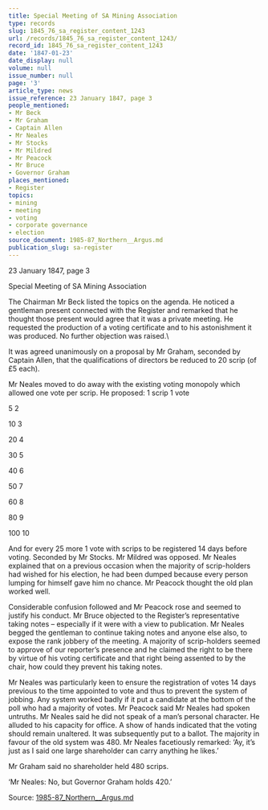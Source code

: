 ```yaml
---
title: Special Meeting of SA Mining Association
type: records
slug: 1845_76_sa_register_content_1243
url: /records/1845_76_sa_register_content_1243/
record_id: 1845_76_sa_register_content_1243
date: '1847-01-23'
date_display: null
volume: null
issue_number: null
page: '3'
article_type: news
issue_reference: 23 January 1847, page 3
people_mentioned:
- Mr Beck
- Mr Graham
- Captain Allen
- Mr Neales
- Mr Stocks
- Mr Mildred
- Mr Peacock
- Mr Bruce
- Governor Graham
places_mentioned:
- Register
topics:
- mining
- meeting
- voting
- corporate governance
- election
source_document: 1985-87_Northern__Argus.md
publication_slug: sa-register
---
```


23 January 1847, page 3

Special Meeting of SA Mining Association

The Chairman Mr Beck listed the topics on the agenda.  He noticed a gentleman present connected with the Register and remarked that he thought those present would agree that it was a private meeting.  He requested the production of a voting certificate and to his astonishment it was produced.  No further objection was raised.\

It was agreed unanimously on a proposal by Mr Graham, seconded by Captain Allen, that the qualifications of directors be reduced to 20 scrip (of £5 each).

Mr Neales moved to do away with the existing voting monopoly which allowed one vote per scrip.  He proposed:	1 scrip	1 vote

5	2

10	3

20	4

30	5

40	6

50	7

60	8

80	9

100	10

And for every 25 more 1 vote with scrips to be registered 14 days before voting.  Seconded by Mr Stocks.  Mr Mildred was opposed.  Mr Neales explained that on a previous occasion when the majority of scrip-holders had wished for his election, he had been dumped because every person lumping for himself gave him no chance.  Mr Peacock thought the old plan worked well.

Considerable confusion followed and Mr Peacock rose and seemed to justify his conduct.  Mr Bruce objected to the Register’s representative taking notes – especially if it were with a view to publication.  Mr Neales begged the gentleman to continue taking notes and anyone else also, to expose the rank jobbery of the meeting.  A majority of scrip-holders seemed to approve of our reporter’s presence and he claimed the right to be there by virtue of his voting certificate and that right being assented to by the chair, how could they prevent his taking notes.

Mr Neales was particularly keen to ensure the registration of votes 14 days previous to the time appointed to vote and thus to prevent the system of jobbing.  Any system worked badly if it put a candidate at the bottom of the poll who had a majority of votes.  Mr Peacock said Mr Neales had spoken untruths.  Mr Neales said he did not speak of a man’s personal character.  He alluded to his capacity for office.  A show of hands indicated that the voting should remain unaltered.  It was subsequently put to a ballot.  The majority in favour of the old system was 480.  Mr Neales facetiously remarked: ‘Ay, it’s just as I said one large shareholder can carry anything he likes.’

Mr Graham said no shareholder held 480 scrips.

‘Mr Neales: No, but Governor Graham holds 420.’


Source: [1985-87_Northern__Argus.md](/downloads/markdown/1985-87_Northern__Argus.md)
